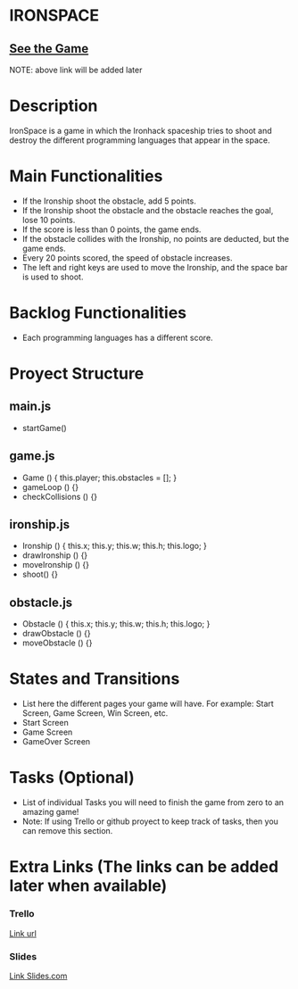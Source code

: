 # IRONSPACE


## [See the Game]()
NOTE: above link will be added later

# Description
IronSpace is a game in which the Ironhack spaceship tries to shoot and destroy the different programming languages that appear in the space.

# Main Functionalities
- If the Ironship shoot the obstacle, add 5 points.
- If the Ironship shoot the obstacle and the obstacle reaches the goal, lose 10 points.
- If the score is less than 0 points, the game ends.
- If the obstacle collides with the Ironship, no points are deducted, but the game ends.
- Every 20 points scored, the speed of obstacle increases.
- The left and right keys are used to move the Ironship, and the space bar is used to shoot.



# Backlog Functionalities
- Each programming languages has a different score.


# Proyect Structure

## main.js

- startGame()

## game.js

- Game () {
    this.player;
    this.obstacles = [];
}
- gameLoop () {}
- checkCollisions () {}

## ironship.js 
- Ironship () {
    this.x;
    this.y;
    this.w;
    this.h;
    this.logo;
}
- drawIronship () {}
- moveIronship () {}
- shoot() {}

## obstacle.js 
- Obstacle () {
    this.x;
    this.y;
    this.w;
    this.h;
    this.logo;
}
- drawObstacle () {}
- moveObstacle () {}


# States and Transitions

- List here the different pages your game will have. For example: Start Screen, Game Screen, Win Screen, etc.
- Start Screen
- Game Screen
- GameOver Screen

# Tasks (Optional)

- List of individual Tasks you will need to finish the game from zero to an amazing game!
- Note: If using Trello or github proyect to keep track of tasks, then you can remove this section.

# Extra Links (The links can be added later when available)

### Trello
[Link url](https://trello.com/b/CWviY2zv/kraken-brigade-project)

### Slides
[Link Slides.com](https://docs.google.com/presentation/d/138o01hAz-0gXepN78RsDgse12HiiuN7Fz_N_hJnI9_g/edit?usp=sharing)